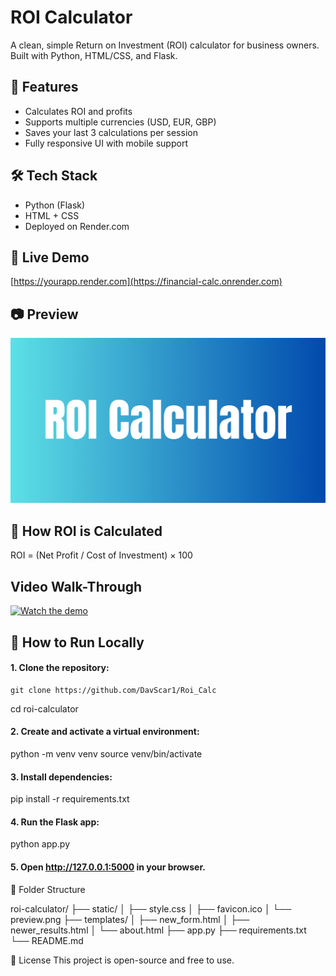 # ROI Calculator

A clean, simple Return on Investment (ROI) calculator for business owners.  
Built with Python, HTML/CSS, and Flask.

## 🌟 Features
- Calculates ROI and profits
- Supports multiple currencies (USD, EUR, GBP)
- Saves your last 3 calculations per session
- Fully responsive UI with mobile support

## 🛠 Tech Stack
- Python (Flask)
- HTML + CSS
- Deployed on Render.com

## 🚀 Live Demo
[https://yourapp.render.com](https://financial-calc.onrender.com)

## 📷 Preview
![screenshot](static/preview.png)

## 🧠 How ROI is Calculated
ROI = (Net Profit / Cost of Investment) × 100

## Video Walk-Through
[![Watch the demo](https://img.youtube.com/vi/4mCWbmi66wo/maxresdefault.jpg)](https://www.youtube.com/watch?v=4mCWbmi66wo)

## 🔧 How to Run Locally


#### 1. Clone the repository:
   
    git clone https://github.com/DavScar1/Roi_Calc
   cd roi-calculator

#### 2. Create and activate a virtual environment:

python -m venv venv
source venv/bin/activate  

#### 3. Install dependencies:

pip install -r requirements.txt

#### 4. Run the Flask app:

python app.py

#### 5. Open http://127.0.0.1:5000 in your browser.


📂 Folder Structure

roi-calculator/
├── static/
│   ├── style.css
│   ├── favicon.ico
│   └── preview.png
├── templates/
│   ├── new_form.html
│   ├── newer_results.html
│   └── about.html
├── app.py
├── requirements.txt
└── README.md

📄 License
This project is open-source and free to use.

